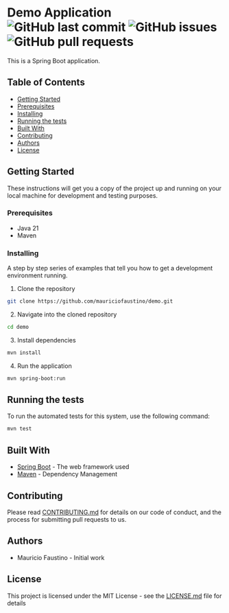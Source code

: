 # Demo Application ![GitHub last commit](https://img.shields.io/github/last-commit/mauriciofaustino/demo) ![GitHub issues](https://img.shields.io/github/issues/mauriciofaustino/demo) ![GitHub pull requests](https://img.shields.io/github/issues-pr/mauriciofaustino/demo)

This is a Spring Boot application.

## Table of Contents
- [Getting Started](#getting-started)
- [Prerequisites](#prerequisites)
- [Installing](#installing)
- [Running the tests](#running-the-tests)
- [Built With](#built-with)
- [Contributing](#contributing)
- [Authors](#authors)
- [License](#license)

## Getting Started

These instructions will get you a copy of the project up and running on your local machine for development and testing purposes.

### Prerequisites

- Java 21
- Maven

### Installing

A step by step series of examples that tell you how to get a development environment running.

1. Clone the repository
```bash
git clone https://github.com/mauriciofaustino/demo.git
```

2. Navigate into the cloned repository
```bash
cd demo
```

3. Install dependencies
```bash
mvn install
```

4. Run the application
```bash
mvn spring-boot:run
```

## Running the tests

To run the automated tests for this system, use the following command:

```bash
mvn test
```

## Built With

- [Spring Boot](https://spring.io/projects/spring-boot) - The web framework used
- [Maven](https://maven.apache.org/) - Dependency Management

## Contributing

Please read [CONTRIBUTING.md](CONTRIBUTING.md) for details on our code of conduct, and the process for submitting pull requests to us.

## Authors

- Mauricio Faustino - Initial work

## License

This project is licensed under the MIT License - see the [LICENSE.md](LICENSE.md) file for details
